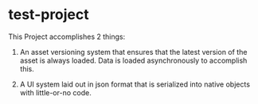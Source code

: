 test-project
============

This Project accomplishes 2 things:

1) An asset versioning system that ensures that the latest version of the asset is always loaded. Data is loaded asynchronously to accomplish this.

2) A UI system laid out in json format that is serialized into native objects with little-or-no code. 
